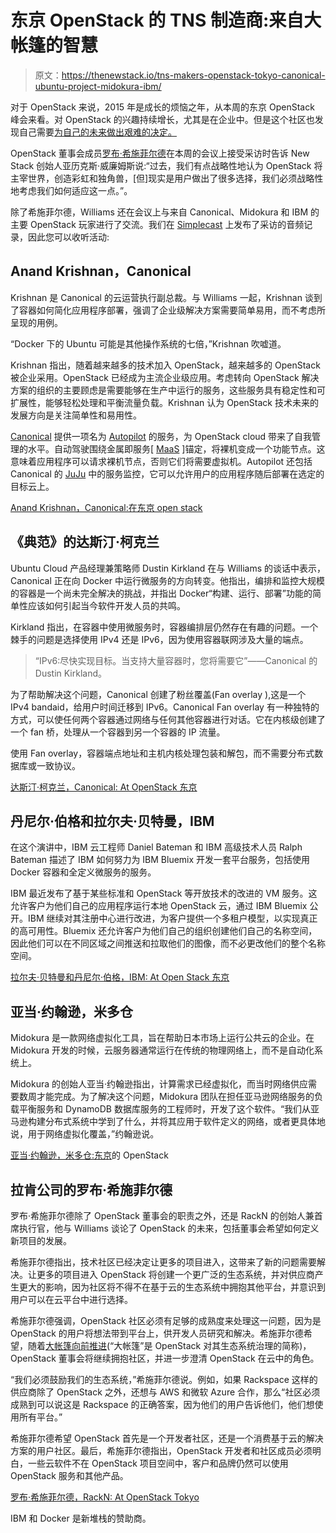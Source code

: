 # 东京 OpenStack 的 TNS 制造商:来自大帐篷的智慧

> 原文：<https://thenewstack.io/tns-makers-openstack-tokyo-canonical-ubuntu-project-midokura-ibm/>

对于 OpenStack 来说，2015 年是成长的烦恼之年，从本周的东京 OpenStack 峰会来看。对 OpenStack 的兴趣持续增长，尤其是在企业中。但是这个社区也发现自己需要[为自己的未来做出艰难的决定。](https://thenewstack.io/openstacks-future-sparks-frank-debate-tokyo-summit/)

OpenStack 董事会成员[罗布·希施菲尔德](https://twitter.com/zehicle)在本周的会议上接受采访时告诉 New Stack 创始人亚历克斯·威廉姆斯说:“过去，我们有点战略性地认为 OpenStack 将主宰世界，创造彩虹和独角兽，[但]现实是用户做出了很多选择，我们必须战略性地考虑我们如何适应这一点。”。

除了希施菲尔德，Williams 还在会议上与来自 Canonical、Midokura 和 IBM 的主要 OpenStack 玩家进行了交流。我们在 [Simplecast](https://thenewstack.simplecast.com/) 上发布了采访的音频记录，因此您可以收听活动:

## Anand Krishnan，Canonical

Krishnan 是 Canonical 的云运营执行副总裁。与 Williams 一起，Krishnan 谈到了容器如何简化应用程序部署，强调了企业级解决方案需要简单易用，而不考虑所呈现的用例。

“Docker 下的 Ubuntu 可能是其他操作系统的七倍，”Krishnan 吹嘘道。

Krishnan 指出，随着越来越多的技术加入 OpenStack，越来越多的 OpenStack 被企业采用。OpenStack 已经成为主流企业级应用。考虑转向 OpenStack 解决方案的组织的主要顾虑是需要能够在生产中运行的服务，这些服务具有稳定性和可扩展性，能够轻松处理和平衡流量负载。Krishnan 认为 OpenStack 技术未来的发展方向是关注简单性和易用性。

[Canonical](http://www.canonical.com/) 提供一项名为 [Autopilot](http://www.ubuntu.com/download/cloud/install-openstack-with-autopilot) 的服务，为 OpenStack cloud 带来了自我管理的水平。自动驾驶围绕金属即服务[ [MaaS](http://maas.ubuntu.com/) ]锚定，将裸机变成一个功能节点。这意味着应用程序可以请求裸机节点，否则它们将需要虚拟机。Autopilot 还包括 Canonical 的 [JuJu](https://jujucharms.com/) 中的服务监控，它可以允许用户的应用程序随后部署在选定的目标云上。

[Anand Krishnan，Canonical:在东京 open stack](https://thenewstack.simplecast.com/episodes/anand-krishnan-canonical-at-openstack-tokyo)

## 《典范》的达斯汀·柯克兰

Ubuntu Cloud 产品经理兼策略师 Dustin Kirkland 在与 Williams 的谈话中表示，Canonical 正在向 Docker 中运行微服务的方向转变。他指出，编排和监控大规模的容器是一个尚未完全解决的挑战，并指出 Docker“构建、运行、部署”功能的简单性应该如何引起当今软件开发人员的共鸣。

Kirkland 指出，在容器中使用微服务时，容器编排层仍然存在有趣的问题。一个棘手的问题是选择使用 IPv4 还是 IPv6，因为使用容器联网涉及大量的端点。

> “IPv6:尽快实现目标。当支持大量容器时，您将需要它”——Canonical 的 Dustin Kirkland。

为了帮助解决这个问题，Canonical 创建了粉丝覆盖(Fan overlay ),这是一个 IPv4 bandaid，给用户时间迁移到 IPv6。Canonical Fan overlay 有一种独特的方式，可以使任何两个容器通过网络与任何其他容器进行对话。它在内核级创建了一个 fan 桥，处理从一个容器到另一个容器的 IP 流量。

使用 Fan overlay，容器端点地址和主机内核处理包装和解包，而不需要分布式数据库或一致协议。

[达斯汀·柯克兰，Canonical: At OpenStack 东京](https://thenewstack.simplecast.com/episodes/dustin-kirkland-canonical-at-openstack-tokyo)

## 丹尼尔·伯格和拉尔夫·贝特曼，IBM

在这个演讲中，IBM 云工程师 Daniel Bateman 和 IBM 高级技术人员 Ralph Bateman 描述了 IBM 如何努力为 IBM Bluemix 开发一套平台服务，包括使用 Docker 容器和全定义微服务的服务。

IBM 最近发布了基于某些标准和 OpenStack 等开放技术的改进的 VM 服务。这允许客户为他们自己的应用程序运行本地 OpenStack 云，通过 IBM Bluemix 公开。IBM 继续对其注册中心进行改进，为客户提供一个多租户模型，以实现真正的高可用性。Bluemix 还允许客户为他们自己的组织创建他们自己的名称空间，因此他们可以在不同区域之间推送和拉取他们的图像，而不必更改他们的整个名称空间。

[拉尔夫·贝特曼和丹尼尔·伯格，IBM: At Open Stack 东京](https://thenewstack.simplecast.com/episodes/ralph-bateman-and-daniel-berg-ibm-at-open-stack-tokyo)

## 亚当·约翰逊，米多仓

Midokura 是一款网络虚拟化工具，旨在帮助日本市场上运行公共云的企业。在 Midokura 开发的时候，云服务器通常运行在传统的物理网络上，而不是自动化系统上。

Midokura 的创始人亚当·约翰逊指出，计算需求已经虚拟化，而当时网络供应需要数周才能完成。为了解决这个问题，Midokura 团队在担任亚马逊网络服务的负载平衡服务和 DynamoDB 数据库服务的工程师时，开发了这个软件。“我们从亚马逊构建分布式系统中学到了什么，并将其应用于软件定义的网络，或者更具体地说，用于网络虚拟化覆盖，”约翰逊说。

[亚当·约翰逊，米多仓:东京](https://thenewstack.simplecast.com/episodes/adam-johnson-midokura-at-openstack-tokyo)的 OpenStack

## 拉肯公司的罗布·希施菲尔德

罗布·希施菲尔德除了 OpenStack 董事会的职责之外，还是 RackN 的创始人兼首席执行官，他与 Williams 谈论了 OpenStack 的未来，包括董事会希望如何定义新项目的发展。

希施菲尔德指出，技术社区已经决定让更多的项目进入，这带来了新的问题需要解决。让更多的项目进入 OpenStack 将创建一个更广泛的生态系统，并对供应商产生更大的影响，因为社区将不得不在基于云的生态系统中拥抱其他平台，并意识到用户可以在云平台中进行选择。

希施菲尔德强调，OpenStack 社区必须有足够的成熟度来处理这一问题，因为是 OpenStack 的用户将想法带到平台上，供开发人员研究和解决。希施菲尔德希望，随着[大帐篷向前推进](https://www.openstack.org/summit/vancouver-2015/summit-videos/presentation/the-big-tent-a-look-at-the-new-openstack-projects-governance)(“大帐篷”是 OpenStack 对其生态系统治理的简称)，OpenStack 董事会将继续拥抱社区，并进一步澄清 OpenStack 在云中的角色。

“我们必须鼓励我们的生态系统，”希施菲尔德说。例如，如果 Rackspace 这样的供应商除了 OpenStack 之外，还想与 AWS 和微软 Azure 合作，那么“社区必须成熟到可以说这是 Rackspace 的正确答案，因为他们的用户告诉他们，他们想使用所有平台。”

希施菲尔德希望 OpenStack 首先是一个开发者社区，还是一个消费基于云的解决方案的用户社区。最后，希施菲尔德指出，OpenStack 开发者和社区成员必须明白，一些云软件不在 OpenStack 项目空间中，客户和品牌仍然可以使用 OpenStack 服务和其他产品。

[罗布·希施菲尔德，RackN: At OpenStack Tokyo](https://thenewstack.simplecast.com/episodes/rob-hirschfeld-rackn-at-openstack-tokyo)

IBM 和 Docker 是新堆栈的赞助商。

<svg xmlns:xlink="http://www.w3.org/1999/xlink" viewBox="0 0 68 31" version="1.1"><title>Group</title> <desc>Created with Sketch.</desc></svg>